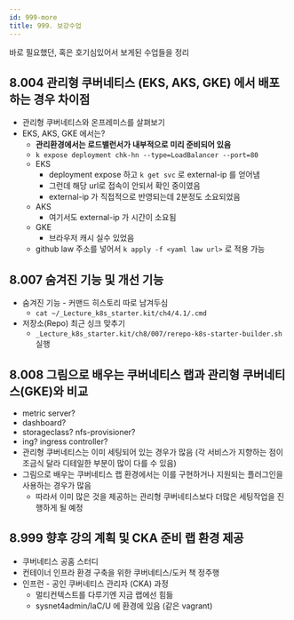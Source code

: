 ```yaml
---
id: 999-more
title: 999. 보강수업
---
```


바로 필요했던, 혹은 호기심있어서 보게된 수업들을 정리

## 8.004 관리형 쿠버네티스 (EKS, AKS, GKE) 에서 배포하는 경우 차이점

- 관리형 쿠버네티스와 온프레미스를 살펴보기
- EKS, AKS, GKE 에서는?
    - **관리환경에서는 로드밸런서가 내부적으로 미리 준비되어 있음**
    - `k expose deployment chk-hn --type=LoadBalancer --port=80`
    - EKS
        - deployment expose 하고 `k get svc` 로 external-ip 를 얻어냄
        - 그런데 해당 url로 접속이 안되서 확인 중이였음
        - external-ip 가 직접적으로 반영되는데 2분정도 소요되었음
    - AKS
        - 여기서도 external-ip 가 시간이 소요됨
    - GKE
        - 브라우저 캐시 실수 있었음
    - github law 주소를 넣어서 `k apply -f <yaml law url>` 로 적용 가능

## 8.007 숨겨진 기능 및 개선 기능

- 숨겨진 기능 - 커맨드 히스토리 따로 남겨두심
    - `cat ~/_Lecture_k8s_starter.kit/ch4/4.1/.cmd`
- 저장소(Repo) 최근 싱크 맞추기
    - `_Lecture_k8s_starter.kit/ch8/007/rerepo-k8s-starter-builder.sh` 실행

## 8.008 그림으로 배우는 쿠버네티스 랩과 관리형 쿠버네티스(GKE)와 비교

- metric server?
- dashboard?
- storageclass? nfs-provisioner?
- ing? ingress controller?
- 관리형 쿠버네티스는 이미 세팅되어 있는 경우가 많음 (각 서비스가 지향하는 점이 조금식 달라 디테일한 부분이 많이 다를 수 있음)
- 그림으로 배우는 쿠버네티스 랩 환경에서는 이를 구현하거나 지원되는 플러그인을 사용하는 경우가 많음
    - 따라서 이미 많은 것을 제공하는 관리형 쿠버네티스보다 더많은 세팅작업을 진행하게 될 예정

## 8.999 향후 강의 계획 및 CKA 준비 랩 환경 제공

- 쿠버네티스 공홈 스터디
- 컨테이너 인프라 환경 구축을 위한 쿠버네티스/도커 책 정주행
- 인프런 - 공인 쿠버네티스 관리자 (CKA) 과정
    - 멀티컨텍스트를 다루기엔 지금 랩에선 힘듦
    - sysnet4admin/IaC/U 에 환경에 있음 (같은 vagrant)
